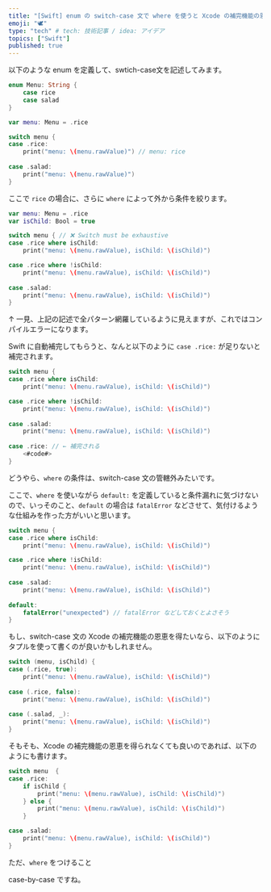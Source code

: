 ```yaml
---
title: "[Swift] enum の switch-case 文で where を使うと Xcode の補完機能の恩恵を得られない件"
emoji: "🕊"
type: "tech" # tech: 技術記事 / idea: アイデア
topics: ["Swift"]
published: true
---
```


以下のような enum を定義して、swtich-case文を記述してみます。

```swift
enum Menu: String {
    case rice
    case salad
}

var menu: Menu = .rice

switch menu {
case .rice:
    print("menu: \(menu.rawValue)") // menu: rice
    
case .salad:
    print("menu: \(menu.rawValue)")
}
```

ここで `rice` の場合に、さらに `where` によって外から条件を絞ります。

```swift
var menu: Menu = .rice
var isChild: Bool = true

switch menu { // ❌ Switch must be exhaustive
case .rice where isChild:
    print("menu: \(menu.rawValue), isChild: \(isChild)")

case .rice where !isChild:
    print("menu: \(menu.rawValue), isChild: \(isChild)")
    
case .salad:
    print("menu: \(menu.rawValue), isChild: \(isChild)")
}
```

↑ 一見、上記の記述で全パターン網羅しているように見えますが、これではコンパイルエラーになります。

Swift に自動補完してもらうと、なんと以下のように `case .rice:` が足りないと補完されます。

```swift
switch menu {
case .rice where isChild:
    print("menu: \(menu.rawValue), isChild: \(isChild)")

case .rice where !isChild:
    print("menu: \(menu.rawValue), isChild: \(isChild)")
    
case .salad:
    print("menu: \(menu.rawValue), isChild: \(isChild)")
    
case .rice: // ← 補完される
    <#code#>
}
```

どうやら、`where` の条件は、switch-case 文の管轄外みたいです。

ここで、`where` を使いながら `default:` を定義していると条件漏れに気づけないので、いっそのこと、`default` の場合は `fatalError` などさせて、気付けるような仕組みを作った方がいいと思います。

```swift
switch menu {
case .rice where isChild:
    print("menu: \(menu.rawValue), isChild: \(isChild)")

case .rice where !isChild:
    print("menu: \(menu.rawValue), isChild: \(isChild)")
    
case .salad:
    print("menu: \(menu.rawValue), isChild: \(isChild)")
    
default:
    fatalError("unexpected") // fatalError などしておくとよさそう
}
```

もし、switch-case 文の Xcode の補完機能の恩恵を得たいなら、以下のようにタプルを使って書くのが良いかもしれません。

```swift
switch (menu, isChild) {
case (.rice, true):
    print("menu: \(menu.rawValue), isChild: \(isChild)")
    
case (.rice, false):
    print("menu: \(menu.rawValue), isChild: \(isChild)")
    
case (.salad, _):
    print("menu: \(menu.rawValue), isChild: \(isChild)")
}
```

そもそも、Xcode の補完機能の恩恵を得られなくても良いのであれば、以下のようにも書けます。

```swift
switch menu  {
case .rice:
    if isChild {
        print("menu: \(menu.rawValue), isChild: \(isChild)")
    } else {
        print("menu: \(menu.rawValue), isChild: \(isChild)")
    }

case .salad:
    print("menu: \(menu.rawValue), isChild: \(isChild)")
}
```

ただ、`where` をつけること

case-by-case ですね。

